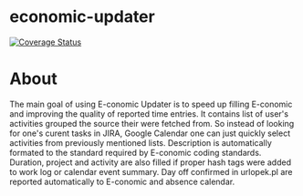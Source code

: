 # economic-updater

[![Coverage Status](https://coveralls.io/repos/b0ro/economic-updater/badge.svg?branch=master&service=github)](https://coveralls.io/github/b0ro/economic-updater?branch=master)
# About
The main goal of using E-conomic Updater is to speed up filling E-conomic and improving the quality of reported time entries. It contains list of user's activities grouped the source their were fetched from. So instead of looking for one's curent tasks in JIRA, Google Calendar one can just quickly select activities from previously mentioned lists. Description is automatically formated to the standard required by E-conomic coding standards. Duration, project and activity are also filled if proper hash tags were added to work log or calendar event summary. Day off confirmed in urlopek.pl are reported automatically  to E-conomic and absence calendar.
